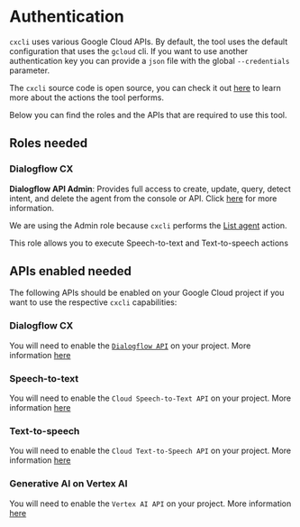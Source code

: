 # Authentication

`cxcli` uses various Google Cloud APIs. By default, the tool uses the default configuration that uses the `gcloud` cli. If you want to use another authentication key you can provide a `json` file with the global `--credentials` parameter.

The `cxcli` source code is open source, you can check it out [here](https://github.com/xavidop/dialogflow-cx-cli) to learn more about the actions the tool performs.

Below you can find the roles and the APIs that are required to use this tool.

## Roles needed

### Dialogflow CX

**Dialogflow API Admin**: Provides full access to create, update, query, detect intent, and delete the agent from the console or API. Click [here](https://cloud.google.com/dialogflow/cx/docs/concept/access-control) for more information.

We are using the Admin role because `cxcli` performs the [List agent](https://cloud.google.com/dialogflow/cx/docs/reference/rest/v3beta1/projects.locations.agents/list) action.

This role allows you to execute Speech-to-text and Text-to-speech actions

## APIs enabled needed

The following APIs should be enabled on your Google Cloud project if you want to use the respective `cxcli` capabilities:

### Dialogflow CX

You will need to enable the [`Dialogflow API`](https://console.cloud.google.com/apis/library/dialogflow.googleapis.com) on your project. More information [here](https://cloud.google.com/dialogflow/cx/docs)

### Speech-to-text

You will need to enable the `Cloud Speech-to-Text API` on your project. More information [here](https://cloud.google.com/speech-to-text/docs/transcribe-api)

### Text-to-speech

You will need to enable the `Cloud Text-to-Speech API` on your project. More information [here](https://cloud.google.com/text-to-speech/docs/apis)

### Generative AI on Vertex AI

You will need to enable the `Vertex AI API` on your project. More information [here](https://cloud.google.com/vertex-ai/docs/reference)

